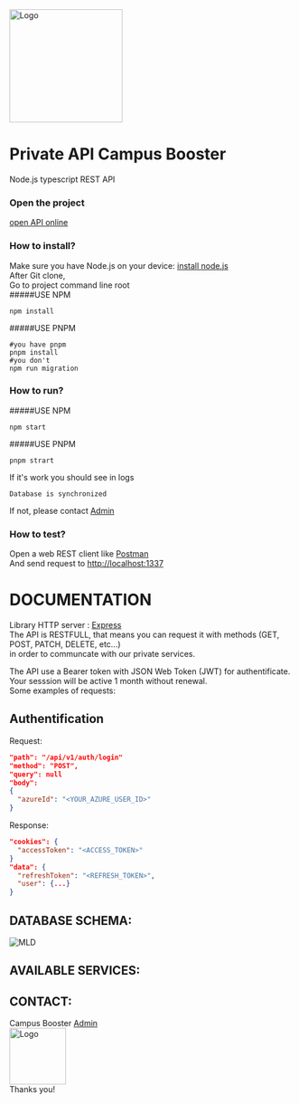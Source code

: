 <img src="https://www.supinfo.com/wp-content/uploads/2020/11/Capture-décran-2020-11-27-à-16.02.29.png" alt="Logo" width="200px">

# Private API Campus Booster

Node.js typescript REST API

### Open the project

[open API online](https://campusbooster.herokuapp.com/)

### How to install?

Make sure you have Node.js on your device: [install node.js](https://nodejs.org/en/download) \
After Git clone,\
Go to project command line root\
#####USE NPM
```shell
npm install
```
#####USE PNPM
```shell
#you have pnpm
pnpm install
#you don't
npm run migration
```
### How to run?
#####USE NPM
```shell
npm start
```
#####USE PNPM
```shell
pnpm strart
```
If it's work you should see in logs
```shell
Database is synchronized
```
If not, please contact [Admin](mailto:ulysse.dupont@supinfo.com?subject=[GitHub]%20Source%20Han%20Sans)
### How to test?
Open a web REST client like [Postman](https://www.postman.com/downloads) \
And send request to [http://localhost:1337](http://localhost:1337) 

# DOCUMENTATION

Library HTTP server : [Express](https://www.npmjs.com/package/express) \
The API is RESTFULL, that means you can request it with methods (GET, POST, PATCH, DELETE, etc...) \
in order to communcate with our private services.


The API use a Bearer token with JSON Web Token (JWT) for authentificate.
Your sesssion will be active 1 month without renewal. \
Some examples of requests:

## Authentification 

Request:

```json
"path": "/api/v1/auth/login"
"method": "POST",
"query": null
"body": 
{
  "azureId": "<YOUR_AZURE_USER_ID>"
}
```

Response:

```json
"cookies": {
  "accessToken": "<ACCESS_TOKEN>"
}
"data": {
  "refreshToken": "<REFRESH_TOKEN>",
  "user": {...}
}
```


## DATABASE SCHEMA:

![MLD]('')

## AVAILABLE SERVICES:

<ul>
</ul>


## CONTACT:
Campus Booster [Admin](mailto:ulysse.dupont@supinfo.com?subject=[GitHub]%20Source%20Han%20Sans) \
<img src="https://www.supinfo.com/wp-content/uploads/2020/11/Capture-décran-2020-11-27-à-16.02.29.png" alt="Logo" width="100px"> \
Thanks you!
